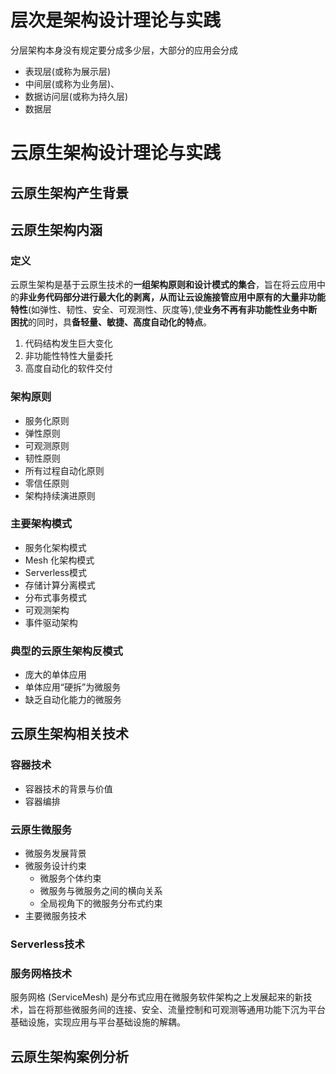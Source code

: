 # 层次是架构设计理论与实践

分层架构本身没有规定要分成多少层，大部分的应用会分成

- 表现层(或称为展示层)
- 中间层(或称为业务层)、
- 数据访问层(或称为持久层)
- 数据层  

# 云原生架构设计理论与实践  

## 云原生架构产生背景

## 云原生架构内涵

### 定义

云原生架构是基于云原生技术的**一组架构原则和设计模式的集合**，旨在将云应用中的**非业务代码部分进行最大化的剥离，从而让云设施接管应用中原有的大量非功能特性**(如弹性、韧性、安全、可观测性、灰度等),使**业务不再有非功能性业务中断困扰**的同时，具**备轻量、敏捷、高度自动化的特点**。

1. 代码结构发生巨大变化
2. 非功能性特性大量委托  
3. 高度自动化的软件交付  





### 架构原则

* 服务化原则  
* 弹性原则  
* 可观测原则  
* 韧性原则  
* 所有过程自动化原则  
* 零信任原则  
* 架构持续演进原则  

### 主要架构模式

* 服务化架构模式  
* Mesh 化架构模式  
* Serverless模式  
* 存储计算分离模式  
* 分布式事务模式  
* 可观测架构  
* 事件驱动架构  

### 典型的云原生架构反模式

* 庞大的单体应用  
* 单体应用“硬拆”为微服务  
* 缺乏自动化能力的微服务  



  

## 云原生架构相关技术

### 容器技术  

* 容器技术的背景与价值  
* 容器编排  

### 云原生微服务  

* 微服务发展背景  
* 微服务设计约束  
  * 微服务个体约束  
  * 微服务与微服务之间的横向关系  
  * 全局视角下的微服务分布式约束  
* 主要微服务技术  

### Serverless技术  

### 服务网格技术 

服务网格 (ServiceMesh) 是分布式应用在微服务软件架构之上发展起来的新技术，旨在将那些微服务间的连接、安全、流量控制和可观测等通用功能下沉为平台基础设施，实现应用与平台基础设施的解耦。  

## 云原生架构案例分析

